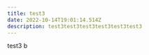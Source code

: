 ```yaml
---
title: test3
date: 2022-10-14T19:01:14.514Z
description: test3test3test3test3test3test3
---
```

test3 b